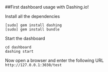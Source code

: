 

##First dashboard usage with Dashing.io!

Install all the dependencies
```
[sudo] gem install dashing
[sudo] gem install bundle
```

Start the dashboard
```
cd dashboard
dashing start
```

Now open a browser and enter the following URL
`http://127.0.0.1:3030/test`
